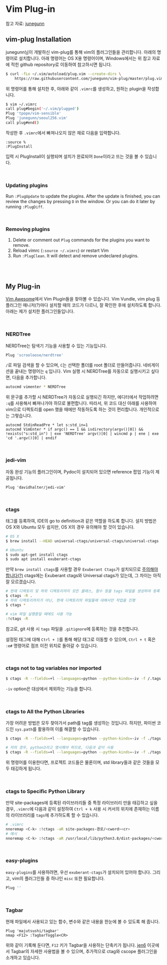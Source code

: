 # Vim Plug-in

참고 자료: [junegunn](https://github.com/junegunn/vim-plug)

## vim-plug Installation

junegunn님이 개발하신 vim-plug를 통해 vim의 플러그인들을 관리합니다. 아래의 명령어로 설치합니다. 아래 명령어는 OS X용 명령어이며, Windows에서는 위 참고 자료에 적힌 github repository로 이동하여 참고하시면 됩니다.

```bash
$ curl -fLo ~/.vim/autoload/plug.vim --create-dirs \
    https://raw.githubusercontent.com/junegunn/vim-plug/master/plug.vim
```

위 명령어를 통해 설치한 후, 아래와 같이 `.vimrc`를 생성하고, 원하는 plugin을 작성합니다.

```bash
$ vim ~/.vimrc
call plug#begin('~/.vim/plugged')
Plug 'tpope/vim-sensible'
Plug 'junegunn/seoul256.vim'
call plug#end()
```

작성한 후 `.vimrc`에서 빠져나오지 않은 채로 다음을 입력합니다.

```
:source %
:PlugInstall
```

입력 시 PlugInstall이 실행되며 설치가 완료되어 `Done`이라고 뜨는 것을 볼 수 있습니다.

<br>

### Updating plugins

Run `:PlugUpdate` to update the plugins. After the update is finished, you can review the changes by pressing `D` in the window. Or you can do it later by running `:PlugDiff`.

<br>

### Removing plugins

1. Delete or comment out `Plug` commands for the plugins you want to remove.
2. Reload vimrc (`:source ~/.vimrc`) or restart Vim
3. Run `:PlugClean`. It will detect and remove undeclared plugins.

<br>

<br>

## My Plug-in

[Vim Awesome](https://vimawesome.com/)에서 Vim Plugin들을 찾아볼 수 있습니다. Vim Vundle, vim plug 등 플러그인 매니저(?)마다 설치할 때의 코드가 다르니, 잘 확인한 후에 설치하도록 합니다. 아래는 제가 설치한 플러그인들입니다.

<br>

### NERDTree

NERDTree는 탐색기 기능을 사용할 수 있는 기능입니다.

```bash
Plug 'scrooloose/nerdtree'
```

 `/`로 파일 검색을 할 수 있으며, `C`는 선택한 폴더를 root 폴더로 만들어줍니다. 네비게이션을 끝내는 명령어는 `q` 입니다. Vim 실행 시 NERDTree를 자동으로 실행시키고 싶다면, 다음을 추가합니다.

```bash
autocmd vimenter * NERDTree
```

위 문구를 추가할 시 NERDTree가 자동으로 실행되긴 하지만, 에디터에서 작업하려면 `:q`를 사용해서 빠져나가야 하므로 불편합니다. 따라서, 위 코드 대신 아래를 사용하여 vim으로 디렉토리를 open 했을 때에만 작동하도록 하는 것이 편리합니다. 개인적으로는 그렇습니다.

```
autocmd StdinReadPre * let s:std_in=1
autocmd VimEnter * if argc() == 1 && isdirectory(argv()[0]) && !exists("s:std_in") | exe 'NERDTree' argv()[0] | wincmd p | ene | exe 'cd '.argv()[0] | endif
```

<br>

### jedi-vim

자동 완성 기능의 플러그인이며, Pydoc이 설치되어 있으면 reference 팝업 기능이 제공됩니다.

```
Plug 'davidhalter/jedi-vim'
```

<br>

### ctags

태그를 등록하여, IDE의 go to definition과 같은 역할을 하도록 합니다. 설치 방법은 OS X와 Ubuntu 모두 쉽지만, OS X의 경우 유의해야 할 것이 있습니다.

```bash
# OS X
$ brew install --HEAD universal-ctags/universal-ctags/universal-ctags

# Ubuntu
$ sudo apt-get install ctags
$ sudo apt install exuberant-ctags
```

만약 `brew install ctags`를 사용할 경우 `Exuberant Ctags`가 설치되므로 [주의해야 합니다(?)](https://johngrib.github.io/wiki/ctags/) ctags에는 Exuberant ctags와 Universal ctags가 있는데, 그 차이는 아직 잘 모르겠습니다.

```bash
# 현재 디렉토리 및 하위 디렉토리까지 모든 클래스, 함수 등을 tags 파일을 생성하여 등록
$ ctags -R .
# 하위 디렉토리까지가 아닌, 현재 디렉토리의 파일들에 대해서만 작업을 진행
$ ctags *

# vim 파일 실행중일 때에도 사용 가능
:!ctags -R
```

참고로, git 사용 시 `tags` 파일을 `.gitignore`에 등록하는 것을 추천합니다.

설정된 태그에 대해 `Ctrl + ]`를 통해 해당 태그로 이동할 수 있으며, `Ctrl + t` 혹은 `:e#` 명령어로 점프 이전 위치로 돌아갈 수 있습니다.

<br>

### ctags not to tag variables nor imported

```bash
$ ctags -R --fields=+l --languages=python --python-kinds=-iv -f /.tags ./
```

`-iv` option은 대상에서 제외하는 기능을 합니다.

<br>

### ctags to All the Python Libraries

가장 어려운 방법은 모두 찾아가서 path를 tag를 생성하는 것입니다. 하지만, 파이썬 코드인 `sys.path`를 활용하여 이를 해결할 수 있습니다.

```bash
$ ctags -R --fields=+l --languages=python --python-kinds=-iv -f ./tags . $(python -c "import os, sys; print(' '.join('{}'.format(d) for d in sys.path if os.path.isdir(d)))")

# 저의 경우, python3라고 명시해야 하므로, 다음과 같이 사용
$ ctags -R --fields=+l --languages=python --python-kinds=-iv -f ./tags . $(python -c "import os, sys; print(' '.join('{}'.format(d) for d in sys.path if os.path.isdir(d)))")
```

위 명령어를 이용한다면, 프로젝트 코드들은 물론이며, std library들과 같은 것들을 모두 태깅하게 됩니다.

<br>

### ctags to Specific Python Library

만약 site-packages에 등록된 라이브러리들 중 특정 라이브러리 만을 태깅하고 싶을 경우, `.vimrc`에 다음과 같이 설정하여 `Ctrl + k` 사용 시 커서의 위치에 존재하는 이름의 라이브러리를 `tags`에 추가하도록 할 수 있습니다.

```bash
# .vimrc
nnoremap <C-k> :!ctags -aR site-packages-경로/<cword><cr>
# 예시
nnoremap <C-k> :!ctags -aR /usr/local/lib/python3.8/dist-packages/<cword><cr>
```

<br>

### easy-plugins

`easy-plugins`를 사용하려면, 우선 `exuberant-ctags`가 설치되어 있어야 합니다. 그리고, vim의 플러그인들 중 하나인 `misc` 또한 필요합니다.

```bash
Plug ''
```



<br>

### Tagbar

현재 파일에서 사용되고 있는 함수, 변수와 같은 내용을 한눈에 볼 수 있도록 해 줍니다.

```
Plug 'majutsushi/tagbar'
nmap <F12> :TagbarToggle<CR>
```

위와 같이 기록해 둔다면, `F12` 키가 Tagbar을 사용하는 단축키가 됩니다. [jen6](https://jen6.tistory.com/119) 이곳에서 Tagbar의 자세한 사용법을 볼 수 있으며, 추가적으로 ctag와 cscope 플러그인을 소개하고 있습니다.

